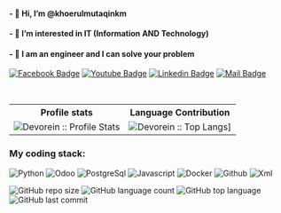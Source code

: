 <!---
khoerul225/khoerul225 is a ✨ special ✨ repository because its `README.md` (this file) appears on your GitHub profile.
You can click the Preview link to take a look at your changes.
--->
#### - 👋 Hi, I’m @khoerulmutaqinkm
#### - 👀 I’m interested in IT (Information AND Technology)
#### - 🤔  I am an engineer and I can solve your problem
<!-- #### - 📫 How to reach me : [Twitter](https://twitter.com/mutaqin225) -->



[![Facebook Badge](https://img.shields.io/badge/Facebook-1877F2?style=for-the-badge&logo=facebook&logoColor=white)](https://www.facebook.com/mutaqin.khoerul)
[![Youtube Badge](https://img.shields.io/badge/YouTube-FF0000?style=for-the-badge&logo=youtube&logoColor=white)](https://www.youtube.com/c/OdooMates) 
[![Linkedin Badge](https://img.shields.io/badge/LinkedIn-0077B5?style=for-the-badge&logo=linkedin&logoColor=white)](https://www.linkedin.com/in/khoerul-mutaqin-9866a1221/) 
[![Mail Badge](https://img.shields.io/badge/Gmail-D14836?style=for-the-badge&logo=gmail&logoColor=white)](mailto:khoerulmutaqin225@gmail.com)

<br/>

<p align="center">
   <table>
      <tr>
       <th>Profile stats  </th>
       <th>Language Contribution</th>
     </tr>
      <tr>
       <td><img alt="Devorein :: Profile Stats" src="https://github-readme-stats.vercel.app/api?username=khoerulmutaqinkm&show_icons=true&theme=radical"> </td>
       <td><img alt="Devorein :: Top Langs]" src="https://github-readme-stats.vercel.app/api/top-langs/?username=khoerulmutaqinkm&langs_count=10&theme=merko&layout=compact&hide=html"> </td>
   </table>
</p>

<h3>My coding stack: </h3>
<p>
  <img alt="Python" src="https://img.icons8.com/color/48/000000/python.png" />
  <img alt="Odoo" src="https://s10.gifyu.com/images/odoo.png" />
  <img alt="PostgreSql" src="https://img.icons8.com/color/48/000000/postgreesql.png" /> 
  <img alt="Javascript" src="https://img.icons8.com/color/50/000000/javascript.png" /> 
  <img alt="Docker" src="https://img.icons8.com/color/48/000000/docker-container.png" /> 
  <img alt="Github" src="https://img.icons8.com/doodle/48/000000/github.png" /> 
  <img alt="Xml" src="https://icons8.com/icon/81831/xml-file" />
  </br>
</p>

![GitHub repo size](https://img.shields.io/github/repo-size/odoomates/odooapps?style=plastic)
![GitHub language count](https://img.shields.io/github/languages/count/odoomates/odooapps?style=plastic)
![GitHub top language](https://img.shields.io/github/languages/top/odoomates/odooapps?style=plastic)
![GitHub last commit](https://img.shields.io/github/last-commit/odoomates/odooapps?color=red&style=plastic)

<br/>

